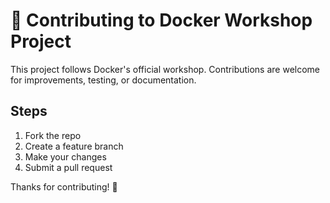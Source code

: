 # 🤝 Contributing to Docker Workshop Project

This project follows Docker's official workshop. Contributions are welcome for improvements, testing, or documentation.

## Steps
1. Fork the repo
2. Create a feature branch
3. Make your changes
4. Submit a pull request

Thanks for contributing! 💙